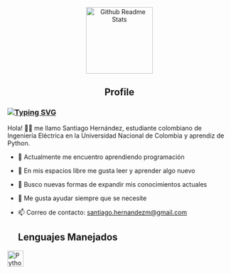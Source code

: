 <p align="center">
 <img width="150px" src="https://emojisparacopiar.com/wp-content/uploads/2021/05/Emoji-Alien-Monster.png" align="center" alt="Github Readme Stats" />
 <h2 align="center">Profile</h2>
</p>

### [![Typing SVG](https://readme-typing-svg.herokuapp.com?lines=Hola+soy+Santiago+👋&font=VT323&size=30)](https://git.io/typing-svg)

Hola! 👋🏻 me llamo Santiago Hernández, estudiante colombiano de Ingeniería Eléctrica en la Universidad Nacional de Colombia y aprendiz de Python.

- 🔭 Actualmente me encuentro aprendiendo programación
- 🌱 En mis espacios libre me gusta leer y aprender algo nuevo
- 🤔 Busco nuevas formas de expandir mis conocimientos actuales
- 💬 Me gusta ayudar siempre que se necesite
- 📫 Correo de contacto: santiago.hernandezm@gmail.com

  ## Lenguajes Manejados
<p align="left">
<a href="https://www.python.org/" target="_blank" rel="noreferrer"><img src="https://raw.githubusercontent.com/danielcranney/readme-generator/main/public/icons/skills/python-colored.svg" width="36" height="36" alt="Python" /></a>
</p>

